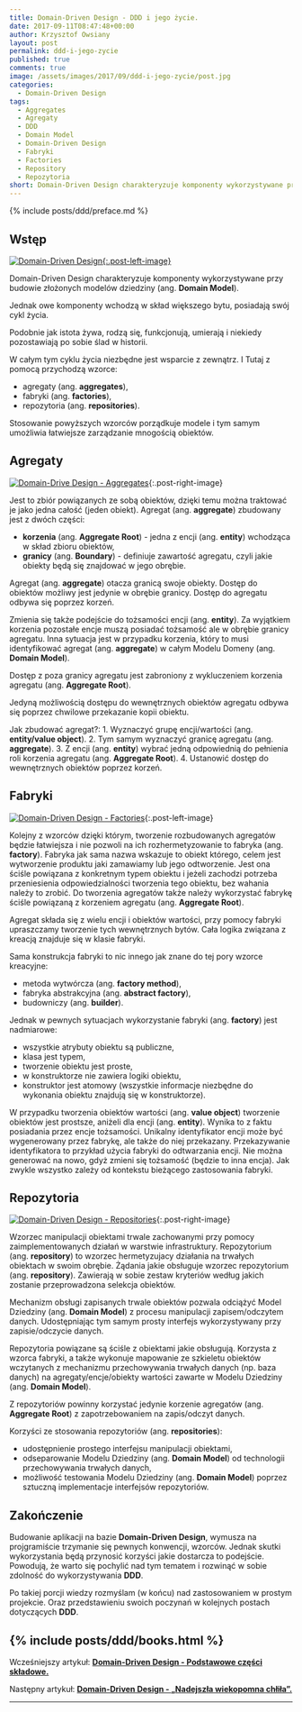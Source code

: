 ```yaml
---
title: Domain-Driven Design - DDD i jego życie.
date: 2017-09-11T08:47:48+00:00
author: Krzysztof Owsiany
layout: post
permalink: ddd-i-jego-zycie
published: true
comments: true
image: /assets/images/2017/09/ddd-i-jego-zycie/post.jpg
categories:
  - Domain-Driven Design
tags:
  - Aggregates
  - Agregaty
  - DDD
  - Domain Model
  - Domain-Driven Design
  - Fabryki
  - Factories
  - Repository
  - Repozytoria
short: Domain-Driven Design charakteryzuje komponenty wykorzystywane przy budowie złożonych modelów dziedziny (ang. Domain Model). Jednak owe komponenty wchodzą w skład większego bytu, posiadają swój cykl życia.
---
```

{% include posts/ddd/preface.md %}

## Wstęp

[![Domain-Driven Design][post]{:.post-left-image}][post-big]

Domain-Driven Design charakteryzuje komponenty wykorzystywane przy budowie złożonych modelów dziedziny (ang. **Domain Model**).

Jednak owe komponenty wchodzą w skład większego bytu, posiadają swój cykl życia.

Podobnie jak istota żywa, rodzą się, funkcjonują, umierają i niekiedy pozostawiają po sobie ślad w historii.

W całym tym cyklu życia niezbędne jest wsparcie z zewnątrz. I Tutaj z pomocą przychodzą wzorce:
* agregaty (ang. **aggregates**),
* fabryki (ang. **factories**),
* repozytoria (ang. **repositories**).
    
Stosowanie powyższych wzorców porządkuje modele i tym samym umożliwia łatwiejsze zarządzanie mnogością obiektów.

## Agregaty
[![Domain-Drive Design - Aggregates][image1]][image1-big]{:.post-right-image}

Jest to zbiór powiązanych ze sobą obiektów, dzięki temu można traktować je jako jedna całość (jeden obiekt). Agregat (ang. **aggregate**) zbudowany jest z dwóch części:
* **korzenia** (ang. **Aggregate Root**) - jedna z encji (ang. **entity**) wchodząca w skład zbioru obiektów,
* **granicy** (ang. **Boundary**) - definiuje zawartość agregatu, czyli jakie obiekty będą się znajdować w jego obrębie.
    
Agregat (ang. **aggregate**) otacza granicą swoje obiekty. Dostęp do obiektów możliwy jest jedynie w obrębie granicy. Dostęp do agregatu odbywa się poprzez korzeń.

Zmienia się także podejście do tożsamości encji (ang. **entity**). Za wyjątkiem korzenia pozostałe encje muszą posiadać tożsamość ale w obrębie granicy agregatu. Inna sytuacja jest w przypadku korzenia, który to musi identyfikować agregat (ang. **aggregate**) w całym Modelu Domeny (ang. **Domain Model**).
    
Dostęp z poza granicy agregatu jest zabroniony z wykluczeniem korzenia agregatu (ang. **Aggregate Root**).

Jedyną możliwością dostępu do wewnętrznych obiektów agregatu odbywa się poprzez chwilowe przekazanie kopii obiektu.

Jak zbudować agregat?: 1. Wyznaczyć grupę encji/wartości (ang. **entity/value object**). 2. Tym samym wyznaczyć granicę agregatu (ang. **aggregate**). 3. Z encji (ang. **entity**) wybrać jedną odpowiednią do pełnienia roli korzenia agregatu (ang. **Aggregate Root**). 4. Ustanowić dostęp do wewnętrznych obiektów poprzez korzeń.

## Fabryki
[![Domain-Driven Design - Factories][image2]][image2-big]{:.post-left-image}

Kolejny z wzorców dzięki którym, tworzenie rozbudowanych agregatów będzie łatwiejsza i nie pozwoli na ich rozhermetyzowanie to fabryka (ang. **factory**). Fabryka jak sama nazwa wskazuje to obiekt którego, celem jest wytworzenie produktu jaki zamawiamy lub jego odtworzenie. Jest ona ściśle powiązana z konkretnym typem obiektu i jeżeli zachodzi potrzeba przeniesienia odpowiedzialności tworzenia tego obiektu, bez wahania należy to zrobić. Do tworzenia agregatów także należy wykorzystać fabrykę ściśle powiązaną z korzeniem agregatu (ang. **Aggregate Root**).
    
Agregat składa się z wielu encji i obiektów wartości, przy pomocy fabryki upraszczamy tworzenie tych wewnętrznych bytów. Cała logika związana z kreacją znajduje się w klasie fabryki.

Sama konstrukcja fabryki to nic innego jak znane do tej pory wzorce kreacyjne:
* metoda wytwórcza (ang. **factory method**),
* fabryka abstrakcyjna (ang. **abstract factory**),
* budowniczy (ang. **builder**).
    
Jednak w pewnych sytuacjach wykorzystanie fabryki (ang. **factory**) jest nadmiarowe:
* wszystkie atrybuty obiektu są publiczne,
* klasa jest typem,
* tworzenie obiektu jest proste,
* w konstruktorze nie zawiera logiki obiektu,
* konstruktor jest atomowy (wszystkie informacje niezbędne do wykonania obiektu znajdują się w konstruktorze).
    
W przypadku tworzenia obiektów wartości (ang. **value object**) tworzenie obiektów jest prostsze, aniżeli dla encji (ang. **entity**). Wynika to z faktu posiadania przez encje tożsamości. Unikalny identyfikator encji może być wygenerowany przez fabrykę, ale także do niej przekazany. Przekazywanie identyfikatora to przykład użycia fabryki do odtwarzania encji. Nie można generować na nowo, gdyż zmieni się tożsamość (będzie to inna encja). Jak zwykle wszystko zależy od kontekstu bieżącego zastosowania fabryki.
    
## Repozytoria
[![Domain-Driven Design - Repositories][image3]][image3-big]{:.post-right-image}

Wzorzec manipulacji obiektami trwale zachowanymi przy pomocy zaimplementowanych działań w warstwie infrastruktury. Repozytorium (ang. **repository**) to wzorzec hermetyzujacy działania na trwałych obiektach w swoim obrębie. Żądania jakie obsługuje wzorzec repozytorium (ang. **repository**). Zawierają w sobie zestaw kryteriów według jakich zostanie przeprowadzona selekcja obiektów.
    
Mechanizm obsługi zapisanych trwale obiektów pozwala odciążyć Model Dziedziny (ang. **Domain Model**) z procesu manipulacji zapisem/odczytem danych. Udostępniając tym samym prosty interfejs wykorzystywany przy zapisie/odczycie danych.

Repozytoria powiązane są ściśle z obiektami jakie obsługują. Korzysta z wzorca fabryki, a także wykonuje mapowanie ze szkieletu obiektów wczytanych z mechanizmu przechowywania trwałych danych (np. baza danych) na agregaty/encje/obiekty wartości zawarte w Modelu Dziedziny (ang. **Domain Model**).

Z repozytoriów powinny korzystać jedynie korzenie agregatów (ang. **Aggregate Root**) z zapotrzebowaniem na zapis/odczyt danych.

Korzyści ze stosowania repozytoriów (ang. **repositories**):
* udostępnienie prostego interfejsu manipulacji obiektami,
* odseparowanie Modelu Dziedziny (ang. **Domain Model**) od technologii przechowywania trwałych danych,
* możliwość testowania Modelu Dziedziny (ang. **Domain Model**) poprzez sztuczną implementacje interfejsów repozytoriów.

## Zakończenie
Budowanie aplikacji na bazie **Domain-Driven Design**, wymusza na projgramiście trzymanie się pewnych konwencji, wzorców. Jednak skutki wykorzystania będą przynosić korzyści jakie dostarcza to podejście. Powodują, że warto się pochylić nad tym tematem i rozwinąć w sobie zdolność do wykorzystywania **DDD**.

Po takiej porcji wiedzy rozmyślam (w końcu) nad zastosowaniem w prostym projekcie. Oraz przedstawieniu swoich poczynań w kolejnych postach dotyczących **DDD**.

{% include posts/ddd/books.html %}
---
Wcześniejszy artykuł: **[Domain-Driven Design - Podstawowe części składowe.][previous]**

Następny artykuł: **[Domain-Driven Design - &#8222;Nadejszła wiekopomna chłiła&#8221;.][next]**

---
[previous]: {{site.url}}/domain-driven-design-podstawowe-czesci-skladowe
[next]: {{site.url}}/domain-driven-design-nadejszla-wiekopomna-chliala


[post]: /assets/images/2017/09/ddd-i-jego-zycie/post.jpg
[post-big]: /assets/images/2017/09/ddd-i-jego-zycie/post-big.jpg

[image1]: /assets/images/2017/09/ddd-i-jego-zycie/image1.jpg
[image1-big]: /assets/images/2017/09/ddd-i-jego-zycie/image1-big.jpg

[image2]: /assets/images/2017/09/ddd-i-jego-zycie/image2.jpg
[image2-big]: /assets/images/2017/09/ddd-i-jego-zycie/image2-big.jpg

[image3]: /assets/images/2017/09/ddd-i-jego-zycie/image1.jpg
[image3-big]: /assets/images/2017/09/ddd-i-jego-zycie/image1-big.jpg